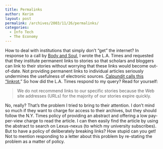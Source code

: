 ```yaml
---
title: Permalinks
author: Kerim
layout: post
permalink: /archives/2003/11/26/permalinks/
categories:
  - Info Tech
  - The Economy
---
```

How to deal with institutions that simply don&#8217;t &#8220;get&#8221; the internet? In response to a call by <a href="http://bodyandsoul.typepad.com/blog/practical_blogkeeping/index.html" onclick="_gaq.push(['_trackEvent', 'outbound-article', 'http://bodyandsoul.typepad.com/blog/practical_blogkeeping/index.html', 'Body and Soul']);" >Body and Soul</a>, I wrote the L.A. Times and requested that they institute permanent links to stories so that scholars and bloggers can link to their stories without worrying that these links would become out-of-date. Not providing permanent links to individual articles seriously undermines the usefulness of electronic sources. <a href="http://www.calpundit.com/archives/002657.html" onclick="_gaq.push(['_trackEvent', 'outbound-article', 'http://www.calpundit.com/archives/002657.html', 'Calpundit calls this &#8220;linkrot.']);" >Calpundit calls this &#8220;linkrot.</a>&#8221; So how did the L.A. Times respond to my query? Read for yourself:


>   We do not recommend links to our specific stories because the Web site addresses (URLs) for the majority of our stories expire quickly.


No, really? That&#8217;s the problem I tried to bring to their attention. I don&#8217;t mind so much if they want to charge for access to their archives, but they should follow the N.Y. Times policy of providing an abstract and offering a low pay-per-view charge to read the article. I can then easily find the article by using the abstract to search on Lexus-nexus (to which my university subscribes). But to have a policy of deliberately breaking links? How stupid can you get! Not to mention responding to a letter about this problem by re-stating the problem as a matter of policy.

